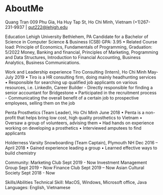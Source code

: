 # AboutMe

Quang Tran
009 Phu Gia, Ha Huy Tap St, Ho Chi Minh, Vietnam
(+1)267-231-9937 | qut222@lehigh.edu

Education
Lehigh University Bethlehem, PA
Candidate for a Bachelor of Science in Computer Science & Business (CSB) GPA: 3.95
• Related Course load: Principle of Economics, Fundamentals of Programming, Graduation: 5/2022
Money, Banking and financial, Principles of Marketing, Programming and Data
Structures, Introduction to Financial Accounting, Business Analytics, Business
Communications.

Work and Leadership experience
Tiro Consulting (Intern), Ho Chi Minh May-July 2019
    • Tiro is a HR consulting firm, doing mainly headhunting services
    • Responsible for searching up qualified job applicants on various resources,
      i.e. LinkedIn, Career Builder
      - Directly responsible for finding a senior accountant for Bridgestone
    • Participated in the recruitment process
      - Communicating the overall benefit of a certain job to prospective
        employees, selling them on the job
        
Penta Prosthetics (Team Leader), Ho Chi Minh June 2018
    • Penta is a non-profit that helps bring low cost, high quality prosthetics to Vietnam
    • Oversaw a group of volunteers, advising them
    • Had hands on experience working on developing a prosthetics
    • Interviewed amputees to find applicants

Holderness Varsity Snowboarding (Team Captain), Plymouth NH Dec 2016 – April 2018
    • Gained experience leading a group
    • Learned effective ways to build chemistry
    
Community:
Marketing Club Sept 2019 - Now
Investment Management Group Sept 2019 – Now
Finance Club Sept 2019 – Now
Asian Cultural Society Sept 2018 - Now

Skills/Abilities
Technical Skill: MacOS, Windows, Microsoft office, Java Languages: English, Vietnamese